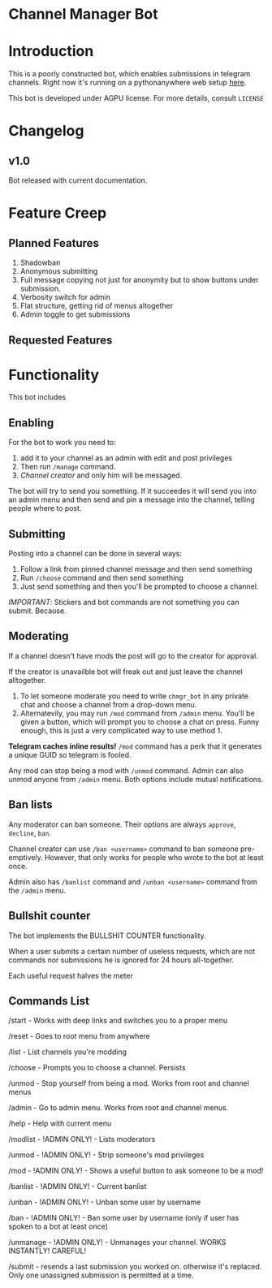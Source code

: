 # Channel Manager Bot
# Introduction
This is a poorly constructed bot, which enables submissions in telegram channels.
Right now it's running on a pythonanywhere web setup [here](http://t.me/chmgr_bot).

This bot is developed under AGPU license. For more details, consult `LICENSE`

# Changelog
## v1.0
Bot released with current documentation.

# Feature Creep
## Planned Features
1) Shadowban
2) Anonymous submitting
3) Full message copying not just for anonymity but to show buttons under submission.
4) Verbosity switch for admin
5) Flat structure, getting rid of menus altogether
6) Admin toggle to get submissions

## Requested Features

# Functionality
This bot includes
## Enabling
For the bot to work you need to:
 1) add it to your channel as an admin with edit and post privileges
 2) Then run `/manage` command.
 3) _Channel creator_ and only him will be messaged.

 The bot will try to send you something.
 If it succeedes it will send you into an admin menu and then send and pin a message into the channel, telling people
 where to post.
## Submitting
Posting into a channel can be done in several ways:
1) Follow a link from pinned channel message and then send something
2) Run `/choose` command and then send something
3) Just send something and then you'll be prompted to choose a channel.

_*IMPORTANT*_: Stickers and bot commands are not something you can submit. Because.

## Moderating
If a channel doesn't have mods the post will go to the creator for approval.

If the creator is unavailble bot will freak out and just leave the channel alltogether.

1) To let someone moderate you need to write `chmgr_bot` in any private chat and choose a channel from a drop-down menu.
2) Alternatevily, you may run `/mod` command from `/admin` menu.
You'll be given a button, which will prompt you to choose a chat on press.
Funny enough, this is just a very complicated way to use method 1.

**Telegram caches inline results!** `/mod` command has a perk that it generates a unique GUID so telegram is fooled.

Any mod can stop being a mod with `/unmod` command. Admin can also unmod anyone from `/admin` menu.
Both options include mutual notifications.

## Ban lists
Any moderator can ban someone. Their options are always `approve`, `decline`, `ban`.

Channel creator can use `/ban <username>` command to ban someone pre-emptively. However, that only works for people who wrote to the bot at least once.

Admin also has `/banlist` command and `/unban <username>` command from the `/admin` menu.

## Bullshit counter
The bot implements the BULLSHIT COUNTER functionality.

When a user submits a certain number of useless requests, which are not commands nor submissions he is ignored for 24 hours all-together.

Each useful request halves the meter

## Commands List
/start - Works with deep links and switches you to a proper menu

/reset - Goes to root menu from anywhere

/list - List channels you're modding

/choose - Prompts you to choose a channel. Persists

/unmod - Stop yourself from being a mod. Works from root and channel menus

/admin - Go to admin menu. Works from root and channel menus.

/help - Help with current menu

/modlist - !ADMIN ONLY! - Lists moderators

/unmod  - !ADMIN ONLY! - Strip someone's mod privileges

/mod - !ADMIN ONLY! - Shows a useful button to ask someone to be a mod!

/banlist - !ADMIN ONLY! - Current banlist

/unban <username> - !ADMIN ONLY! - Unban some user by username
 
/ban <username> - !ADMIN ONLY! - Ban some user by username (only if user has spoken to a bot at least once)
 
/unmanage - !ADMIN ONLY! - Unmanages your channel. WORKS INSTANTLY! CAREFUL!

/submit - resends a last submission you worked on. otherwise it's replaced. Only one unassigned submission is permitted at a time.